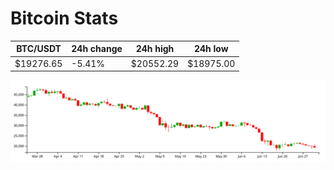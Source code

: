 # Bitcoin Stats

BTC/USDT|24h change|24h high|24h low|
|---|---|---|---|
|$19276.65|-5.41%|$20552.29|$18975.00|

<img src="./chart.svg">

